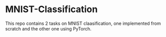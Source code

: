 # MNIST-Classification
This repo contains 2 tasks on MNIST claasification, one implemented from scratch and the other one using PyTorch.

